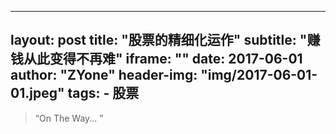 
---
layout:     post
title:      "股票的精细化运作"
subtitle:   "赚钱从此变得不再难"
iframe:     ""
date:       2017-06-01
author:     "ZYone"
header-img: "img/2017-06-01-01.jpeg"
tags:
    - 股票
---
> “On The Way... ”

